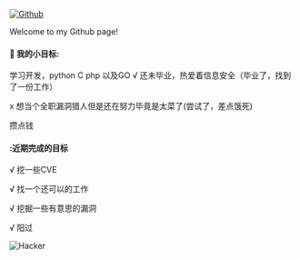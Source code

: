 
[![Github](https://img.shields.io/badge/-Github-000?style=flat&logo=Github&logoColor=white)](https://github.com/s7safe)

Welcome to my Github page! 


#### 🌱 我的小目标: 
  学习开发，python C php 以及GO
√ 还未毕业，热爱着信息安全（毕业了，找到了一份工作）

x 想当个全职漏洞猎人但是还在努力毕竟是太菜了(尝试了，差点饿死)

  攒点钱

#### :近期完成的目标
 √ 挖一些CVE
 
 √ 找一个还可以的工作
 
 √ 挖掘一些有意思的漏洞
 
 √ 阳过
 

![Hacker](https://i.giphy.com/media/YQitE4YNQNahy/giphy.webp)
